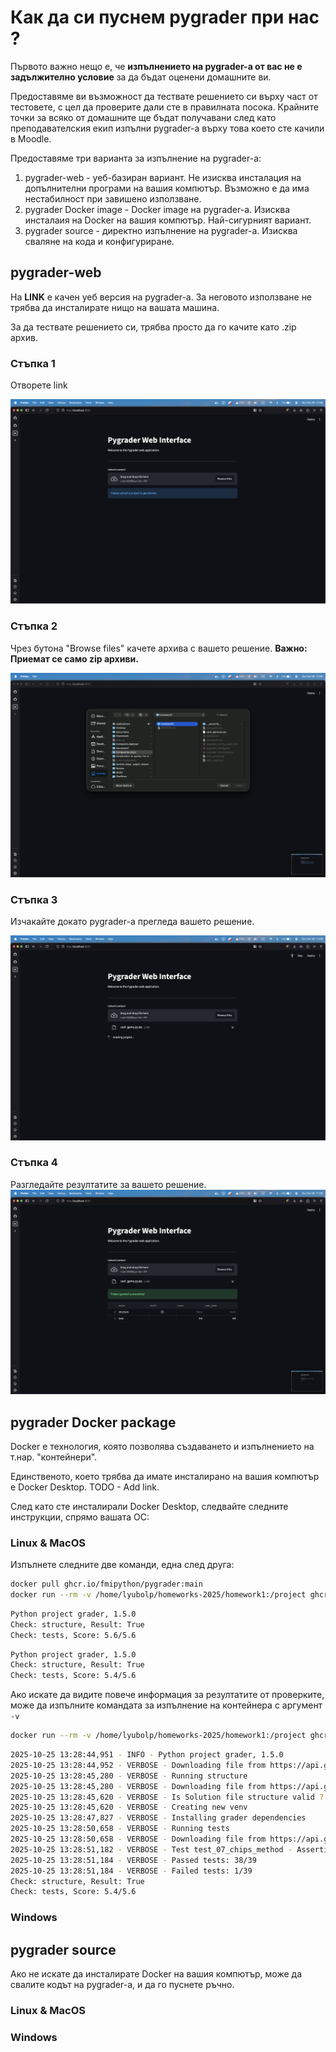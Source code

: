 # Как да си пуснем pygrader при нас ?

Първото важно нещо е, че **изпълнението на pygrader-а от вас не е задължително условие** за да бъдат оценени домашните ви.

Предоставяме ви възможност да тествате решението си върху част от тестовете, с цел да проверите дали сте в правилната посока.
Крайните точки за всяко от домашните ще бъдат получавани след като преподавателския екип изпълни pygrader-а върху това което сте качили в Moodle. 

Предоставяме три варианта за изпълнение на pygrader-а:

1. pygrader-web - уеб-базиран вариант. Не изисква инсталация на допълнителни програми на вашия компютър. Възможно е да има нестабилност при завишено използване.
2. pygrader Docker image - Docker image на pygrader-а. Изисква инсталаия на Docker на вашия компютър. Най-сигурният вариант.
3. pygrader source - директно изпълнение на pygrader-а. Изисква сваляне на кода и конфигуриране. 

## pygrader-web

На **LINK** е качен уеб версия на pygrader-а. За неговото използване не трябва да инсталирате нищо на вашата машина.

За да тествате решението си, трябва просто да го качите като .zip архив.

### Стъпка 1

Отворете link

![Web view](assets/1.png)

### Стъпка 2

Чрез бутона "Browse files" качете архива с вашето решение.
**Важно: Приемат се само zip архиви.**

![Upload file](assets/2.png)

### Стъпка 3

Изчакайте докато pygrader-а прегледа вашето решение.

![Grading](assets/3.png)


### Стъпка 4

Разгледайте резултатите за вашето решение.
![Results](assets/4.png)


## pygrader Docker package

Docker е технология, която позволява създаването и изпълнението на т.нар. "контейнери".

Единственото, което трябва да имате инсталирано на вашия компютър е Docker Desktop.
TODO - Add link.

След като сте инсталирали Docker Desktop, следвайте следните инструкции, спрямо вашата ОС:

### Linux & MacOS

Изпълнете следните две команди, една след друга:

```bash
docker pull ghcr.io/fmipython/pygrader:main
docker run --rm -v /home/lyubolp/homeworks-2025/homework1:/project ghcr.io/fmipython/pygrader:main
```

```bash
Python project grader, 1.5.0
Check: structure, Result: True
Check: tests, Score: 5.6/5.6
```

```bash
Python project grader, 1.5.0
Check: structure, Result: True
Check: tests, Score: 5.4/5.6
```

Ако искате да видите повече информация за резултатите от проверките, може да изпълните командата за изпълнение на контейнера с аргумент `-v`

```bash
docker run --rm -v /home/lyubolp/homeworks-2025/homework1:/project ghcr.io/fmipython/pygrader:main -v
```

```bash
2025-10-25 13:28:44,951 - INFO - Python project grader, 1.5.0
2025-10-25 13:28:44,952 - VERBOSE - Downloading file from https://api.github.com/repos/fmipython/homeworks-2025/contents/homework1/pygrader_config_public.json
2025-10-25 13:28:45,280 - VERBOSE - Running structure
2025-10-25 13:28:45,280 - VERBOSE - Downloading file from https://api.github.com/repos/fmipython/homeworks-2025/contents/homework1/pygrader_structure.json
2025-10-25 13:28:45,620 - VERBOSE - Is Solution file structure valid ? True
2025-10-25 13:28:45,620 - VERBOSE - Creating new venv
2025-10-25 13:28:47,827 - VERBOSE - Installing grader dependencies
2025-10-25 13:28:50,658 - VERBOSE - Running tests
2025-10-25 13:28:50,658 - VERBOSE - Downloading file from https://api.github.com/repos/fmipython/homeworks-2025/contents/homework1/tests_public.py
2025-10-25 13:28:51,182 - VERBOSE - Test test_07_chips_method - AssertionError: Lists differ: ... failed
2025-10-25 13:28:51,184 - VERBOSE - Passed tests: 38/39
2025-10-25 13:28:51,184 - VERBOSE - Failed tests: 1/39
Check: structure, Result: True
Check: tests, Score: 5.4/5.6
```


### Windows

## pygrader source

Ако не искате да инсталирате Docker на вашия компютър, може да свалите кодът на pygrader-а, и да го пуснете ръчно.

### Linux & MacOS

### Windows

